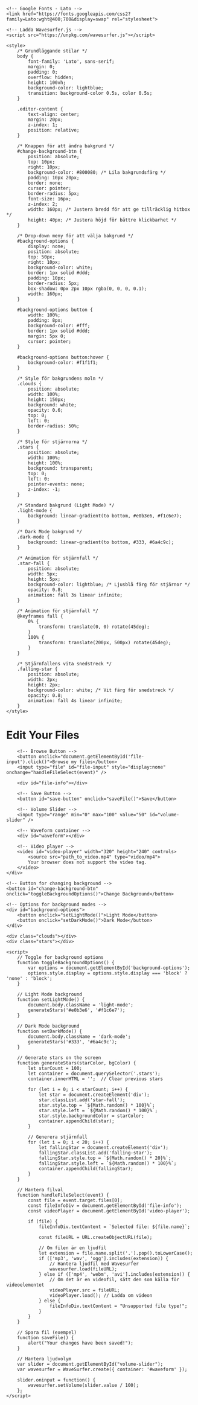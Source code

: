 <!DOCTYPE html>
<html lang="en">
<head>
    <meta charset="UTF-8">
    <meta name="viewport" content="width=device-width, initial-scale=1.0">
    <title>File Editor</title>
    
    <!-- Google Fonts - Lato -->
    <link href="https://fonts.googleapis.com/css2?family=Lato:wght@400;700&display=swap" rel="stylesheet">
    
    <!-- Ladda Wavesurfer.js -->
    <script src="https://unpkg.com/wavesurfer.js"></script>

    <style>
        /* Grundläggande stilar */
        body {
            font-family: 'Lato', sans-serif;
            margin: 0;
            padding: 0;
            overflow: hidden;
            height: 100vh;
            background-color: lightblue;
            transition: background-color 0.5s, color 0.5s;
        }

        .editor-content {
            text-align: center;
            margin: 20px;
            z-index: 1;
            position: relative;
        }

        /* Knappen för att ändra bakgrund */
        #change-background-btn {
            position: absolute;
            top: 10px;
            right: 10px;
            background-color: #800080; /* Lila bakgrundsfärg */
            padding: 10px 20px;
            border: none;
            cursor: pointer;
            border-radius: 5px;
            font-size: 16px;
            z-index: 2;
            width: 160px; /* Justera bredd för att ge tillräcklig hitbox */
            height: 40px; /* Justera höjd för bättre klickbarhet */
        }

        /* Drop-down meny för att välja bakgrund */
        #background-options {
            display: none;
            position: absolute;
            top: 50px;
            right: 10px;
            background-color: white;
            border: 1px solid #ddd;
            padding: 10px;
            border-radius: 5px;
            box-shadow: 0px 2px 10px rgba(0, 0, 0, 0.1);
            width: 160px;
        }

        #background-options button {
            width: 100%;
            padding: 8px;
            background-color: #fff;
            border: 1px solid #ddd;
            margin: 5px 0;
            cursor: pointer;
        }

        #background-options button:hover {
            background-color: #f1f1f1;
        }

        /* Style för bakgrundens moln */
        .clouds {
            position: absolute;
            width: 100%;
            height: 150px;
            background: white;
            opacity: 0.6;
            top: 0;
            left: 0;
            border-radius: 50%;
        }

        /* Style för stjärnorna */
        .stars {
            position: absolute;
            width: 100%;
            height: 100%;
            background: transparent;
            top: 0;
            left: 0;
            pointer-events: none;
            z-index: -1;
        }

        /* Standard bakgrund (Light Mode) */
        .light-mode {
            background: linear-gradient(to bottom, #e0b3e6, #f1c6e7);
        }

        /* Dark Mode bakgrund */
        .dark-mode {
            background: linear-gradient(to bottom, #333, #6a4c9c);
        }

        /* Animation för stjärnfall */
        .star-fall {
            position: absolute;
            width: 5px;
            height: 5px;
            background-color: lightblue; /* Ljusblå färg för stjärnor */
            opacity: 0.8;
            animation: fall 3s linear infinite;
        }

        /* Animation för stjärnfall */
        @keyframes fall {
            0% {
                transform: translate(0, 0) rotate(45deg);
            }
            100% {
                transform: translate(200px, 500px) rotate(45deg);
            }
        }

        /* Stjärnfallens vita snedstreck */
        .falling-star {
            position: absolute;
            width: 2px;
            height: 2px;
            background-color: white; /* Vit färg för snedstreck */
            opacity: 0.8;
            animation: fall 4s linear infinite;
        }
    </style>
</head>
<body class="light-mode">
    <div class="editor-content">
        <h1>Edit Your Files</h1>

        <!-- Browse Button -->
        <button onclick="document.getElementById('file-input').click()">Browse my files</button>
        <input type="file" id="file-input" style="display:none" onchange="handleFileSelect(event)" />
        
        <div id="file-info"></div>
        
        <!-- Save Button -->
        <button id="save-button" onclick="saveFile()">Save</button>

        <!-- Volume Slider -->
        <input type="range" min="0" max="100" value="50" id="volume-slider" />

        <!-- Waveform container -->
        <div id="waveform"></div>

        <!-- Video player -->
        <video id="video-player" width="320" height="240" controls>
            <source src="path_to_video.mp4" type="video/mp4">
            Your browser does not support the video tag.
        </video>
    </div>

    <!-- Button for changing background -->
    <button id="change-background-btn" onclick="toggleBackgroundOptions()">Change Background</button>
    
    <!-- Options for background modes -->
    <div id="background-options">
        <button onclick="setLightMode()">Light Mode</button>
        <button onclick="setDarkMode()">Dark Mode</button>
    </div>

    <div class="clouds"></div>
    <div class="stars"></div>

    <script>
        // Toggle for background options
        function toggleBackgroundOptions() {
            var options = document.getElementById('background-options');
            options.style.display = options.style.display === 'block' ? 'none' : 'block';
        }

        // Light Mode background
        function setLightMode() {
            document.body.className = 'light-mode';
            generateStars('#e0b3e6', '#f1c6e7');
        }

        // Dark Mode background
        function setDarkMode() {
            document.body.className = 'dark-mode';
            generateStars('#333', '#6a4c9c');
        }

        // Generate stars on the screen
        function generateStars(starColor, bgColor) {
            let starCount = 100;
            let container = document.querySelector('.stars');
            container.innerHTML = '';  // Clear previous stars

            for (let i = 0; i < starCount; i++) {
                let star = document.createElement('div');
                star.classList.add('star-fall');
                star.style.top = `${Math.random() * 100}%`;
                star.style.left = `${Math.random() * 100}%`;
                star.style.backgroundColor = starColor;
                container.appendChild(star);
            }

            // Generera stjärnfall
            for (let i = 0; i < 20; i++) {
                let fallingStar = document.createElement('div');
                fallingStar.classList.add('falling-star');
                fallingStar.style.top = `${Math.random() * 20}%`;
                fallingStar.style.left = `${Math.random() * 100}%`;
                container.appendChild(fallingStar);
            }
        }

        // Hantera filval
        function handleFileSelect(event) {
            const file = event.target.files[0];
            const fileInfoDiv = document.getElementById('file-info');
            const videoPlayer = document.getElementById('video-player');

            if (file) {
                fileInfoDiv.textContent = `Selected file: ${file.name}`;

                const fileURL = URL.createObjectURL(file);

                // Om filen är en ljudfil
                let extension = file.name.split('.').pop().toLowerCase();
                if (['mp3', 'wav', 'ogg'].includes(extension)) {
                    // Hantera ljudfil med Wavesurfer
                    wavesurfer.load(fileURL);
                } else if (['mp4', 'webm', 'avi'].includes(extension)) {
                    // Om det är en videofil, sätt den som källa för videoelementet
                    videoPlayer.src = fileURL;
                    videoPlayer.load(); // Ladda om videon
                } else {
                    fileInfoDiv.textContent = "Unsupported file type!";
                }
            }
        }

        // Spara fil (exempel)
        function saveFile() {
            alert("Your changes have been saved!");
        }

        // Hantera ljudvolym
        var slider = document.getElementById("volume-slider");
        var wavesurfer = WaveSurfer.create({ container: '#waveform' });

        slider.oninput = function() {
            wavesurfer.setVolume(slider.value / 100);
        };
    </script>
</body>
</html>
